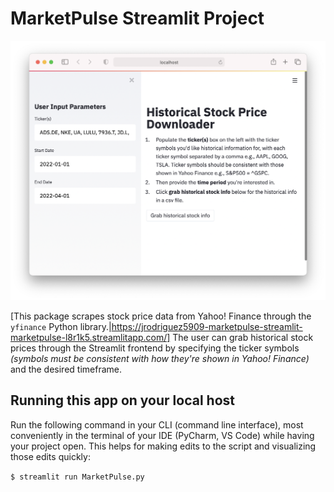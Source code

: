 # MarketPulse Streamlit Project

<p align="center">
  <img src="./img/MarketPulse_Streamlit.png" alt="Statoscope example" width="650">
</p>

[This package scrapes stock price data from Yahoo! Finance through the `yfinance` Python library.|https://jrodriguez5909-marketpulse-streamlit-marketpulse-l8r1k5.streamlitapp.com/] The user can grab historical stock prices through the Streamlit frontend by specifying the ticker symbols _(symbols must be consistent with how they're shown in Yahoo! Finance)_ and the desired timeframe. 

## Running this app on your local host

Run the following command in your CLI (command line interface), most conveniently in the terminal of your IDE (PyCharm, VS Code) while having your project open. This helps for making edits to the script and visualizing those edits quickly:

```$ streamlit run MarketPulse.py```
